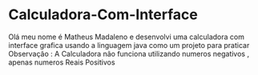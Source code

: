 # Calculadora-Com-Interface
Olá  meu nome é Matheus Madaleno e desenvolvi uma calculadora com interface grafica usando a linguagem java como um projeto para praticar
Observação : A Calculadora não funciona utilizando numeros negativos , apenas numeros Reais Positivos
